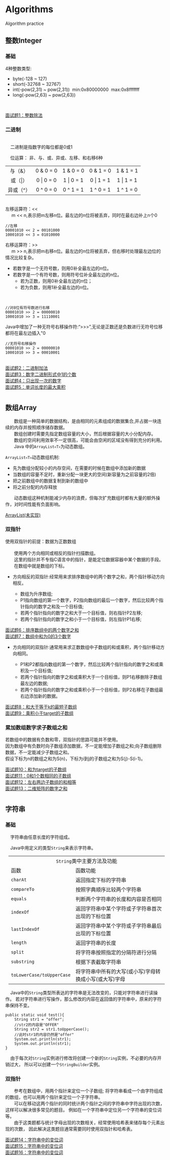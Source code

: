 # Algorithms
Algorithm practice

## 整数Integer
### 基础
4种整数类型:
* byte(-128 ~ 127)<br>
* short(-32768 ~ 32767)<br>
* int(-pow(2,31) ~ pow(2,31))&nbsp;&nbsp;min:0x80000000&nbsp;&nbsp;max:0x8fffffff<br>
* long(-pow(2,63) ~ pow(2,63))
<br>

<a href="./src/main/day6/integer/Divide.java">面试题1：整数除法<a/>

### 二进制
<br>&nbsp;&nbsp;&nbsp;&nbsp;二进制是指数字的每位都是0或1
<br>

&nbsp;&nbsp;&nbsp;&nbsp;位运算：
非、与、或、异或、左移、和右移6种
<table style="text-align: center">
    <tr style="border: 2px">
        <td>与（&）</td>
        <td>0 & 0 = 0</td>
        <td>1 & 0 = 0</td>
        <td>0 & 1 = 0</td>
        <td>1 & 1 = 1</td>
    </tr>
    <tr>
        <td>或（|）</td>
        <td>0 | 0 = 0</td>
        <td>1 | 0 = 1</td>
        <td>0 | 1 = 1</td>
        <td>1 | 1 = 1</td>
    </tr>    
    <tr>
        <td>异或（^）</td>
        <td>0 ^ 0 = 0</td>
        <td>0 ^ 1 = 1</td>
        <td>1 ^ 0 = 1</td>
        <td>1 ^ 1 = 0</td>
    </tr>
</table>
<br>
左移运算符：<<
<br>
&nbsp;&nbsp;&nbsp;&nbsp;
m << n,表示把m左移n位。最左边的n位将被丢弃，同时在最右边补上n个0

    //左移
    00001010 << 2 = 00101000
    10001010 << 3 = 01010000

右移运算符：>>
<br>
&nbsp;&nbsp;&nbsp;&nbsp;
m >> n,表示把m右移n位。最左边的n位将被丢弃，但右移时处理最左边位的情况比较复杂。

* 若数字是一个无符号数，则用0补全最左边的n位。
* 若数字是一个有符号数，则用符号位补全最左边的n位。
  * 若为正数，则用0补全最左边的n位；
  * 若为负数，则用1补全最左边的n位。
<br>
    
    
    //对8位有符号数进行右移
    00001010 >> 2 = 00000010
    10001010 >> 3 = 11110001

Java中增加了一种无符号右移操作符:“>>>”,无论是正数还是负数进行无符号位移都将在最左边插入"0
    
    //无符号右移操作
    00001010 >> 2 = 00000010
    10001010 >> 3 = 00010001

<br>
<a href="./src/main/day6/binary/BinaryAdd.java">面试题2：二进制加法</a>
<br>
<a href="./src/main/day6/binary/CountBinary.java">面试题3：数字二进制形式中1的个数</a>
<br>
<a href="./src/main/day6/binary/OnlyOneNum.java">面试题4：只出现一次的数字</a>
<br>
<a href="./src/main/day7/binary/MaxProduct.java">面试题5：单词长度的最大乘积</a>

# 

## 数组Array
&nbsp;&nbsp;&nbsp;&nbsp;&nbsp;&nbsp;&nbsp;数组是一种简单的数据结构，是由相同的元素组成的数据集合,并占据一块<span style="font-size: border,color: red">连续的内存并按照顺序储存</span>数据。<br>
&nbsp;&nbsp;&nbsp;&nbsp;&nbsp;&nbsp;&nbsp;数组创建时需要先指定数组容量的大小，然后根据容量的大小分配内存。<br>
&nbsp;&nbsp;&nbsp;&nbsp;&nbsp;&nbsp;&nbsp;数组的空间利用效率不一定很高，可能会由空闲的区域没有得到充分的利用。<br>
&nbsp;&nbsp;&nbsp;&nbsp;&nbsp;&nbsp;&nbsp;Java 中的<code>ArrayList<code><</code>T<code>></code></code>为动态数组。<br>


<code>ArrayList<code><</code>T<code>></code></code>动态数组机制:

* 先为数组分配较小的内存空间，在需要的时候在数组中添加新的数据
* 当数组的容量不足时，重新分配一块更大的空间(新容量为之前容量的2倍)
* 把之前数组中的数据复制到新的数组中
* 将之前分配的内存释放 
  
&nbsp;&nbsp;&nbsp;&nbsp;&nbsp;&nbsp;&nbsp;动态数组这种机制能减少内存的浪费，但每次扩充数组时都有大量的额外操作，对时间性能有负面影响。

<a href="./src/main/utils/simplenode/ArrayLists.java">ArrayList(未实现)</a>

### 双指针

使用双指针的前提：数据为正数数组<br><br>
&nbsp;&nbsp;&nbsp;&nbsp;&nbsp;&nbsp;&nbsp;使用两个方向相同或相反的指针扫描数组。<br>
&nbsp;&nbsp;&nbsp;&nbsp;&nbsp;&nbsp;&nbsp;这里的指针并不专指C语言中的指针，是能定位数据容器中某个数据的手段。<br>
&nbsp;&nbsp;&nbsp;&nbsp;&nbsp;&nbsp;&nbsp;在数组中就是数组的下标。<br>

* 方向相反的双指针:经常用来求排序数组中的两个数字之和，两个指针移动方向相反。

  * 数组为升序数组;
  * P1指向数组的第一个数字，P2指向数组的最后一个数字，然后比较两个指针指向的数字之和及一个目标值;
  * 若两个指针指向的数字之和大于一个目标值，则右指针P2左移;
  * 若两个指针指向的数字之和小于一个目标值，则左指针P1右移;

<a href="./src/main/day7/array/SortArraySum.java">面试题6：排序数组中的两个数字之和</a>
<br>
<a href="./src/main/day7/array/ThreeSumZero.java">面试题7：数组中和为0的3个数字</a>


* 方向相同的双指针:通常用来求正数数组中子数组的和或乘积，两个指针移动方向相同。

  * P1和P2都指向数组的第一个数字，然后比较两个指针指向的数字之和或乘积及一个目标值;
  * 若两个指针指向的数字之和或乘积大于一个目标值，则P1右移删除子数组最左边的数据;
  * 若两个指针指向的数字之和或乘积小于一个目标值，则P2右移在子数组最右边添加新的数据。

<a href="./src/main/day7/array/SumMoreThan.java">面试题8：和大于等于k的最短子数组</a>
<br>
<a href="./src/main/day8/array/MultipleSmaller.java">面试题9：乘积小于target的子数组</a>

### 累加数组数字求子数组之和

若数组中的数据有负数和零，双指针的思路可能并不使用。<br>
因为数组中有负数时向子数组添加数据，不一定能增加子数组之和;向子数组删除数据，不一定能减少子数组之和。<br>
假设下标为n的数组之和为S(n)，下标为i到j的子数组之和为S(j)-S(i-1)。<br>

<a href="./src/main/day8/array/SumChildArray.java">面试题10：和为target的子数组</a>
<br>
<a href="./src/main/day8/array/BinaryCharArray.java">面试题11：0和1个数相同的子数组</a>
<br>
<a href="./src/main/day9/array/ChildSumEqual.java">面试题12：左右两边子数组的和相等</a>
<br>
<a href="./src/main/day9/matrix/MatrixChildSum.java">面试题13：二维矩阵的数字之和</a>

# 

## 字符串

### 基础
&nbsp;&nbsp;&nbsp;&nbsp;字符串由任意长度的字符组成。

&nbsp;&nbsp;&nbsp;&nbsp;Java中用定义的类型<code>String</code>来表示字符串。

<table style="padding-left: 10px">
  <tr>
    <td colspan="2" style="text-align: center"><code>String</code>类中主要方法及功能</td>
  </tr>
  <tr>
    <td>函数</td>
    <td>函数功能</td>
  </tr>
  <tr>
    <td><code>charAt</code></td>
    <td>返回指定下标的字符串</td>
  </tr>
  <tr>
    <td><code>compareTo</code></td>
    <td>按照字典顺序比较两个字符串</td>
  </tr>
  <tr>
    <td><code>equals</code></td>
    <td>判断两个字符串的长度和内容是否相同</td>
  </tr>
  <tr>
    <td><code>indexOf</code></td>
    <td>返回字符串中某个字符或子字符串首次出现的下标位置</td>
  </tr>
  <tr>
    <td><code>lastIndexOf</code></td>
    <td>返回字符串中某个字符或子字符串最后出现的下标位置</td>
  </tr>
  <tr>
    <td><code>length</code></td>
    <td>返回字符串的长度</td>
  </tr>
  <tr>
    <td><code>split</code></td>
    <td>将字符串按照指定的分隔符进行分隔</td>
  </tr>
  <tr>
    <td><code>substring</code></td>
    <td>根据下表截取字符串</td>
  </tr>
  <tr>
    <td><code>toLowerCase/toUpperCase</code></td>
    <td>将字符串中所有的大写(或小写)字母转换成小写(或大写)字母</td>
  </tr>
</table>

&nbsp;&nbsp;&nbsp;&nbsp;Java中的<code>String</code>类型所表达的字符串是无法改变的，只能对字符串进行读操作。
若对字符串进行写操作，那么修改的内容在返回值的字符串中，原来的字符串保持不变。

    public static void test(){
        String str1 = "offer";
        //str2的内容是"OFFER"
        String str2 = str1.toUpperCase();
        //此时str1的内容仍然是"offer"
        System.out.println(str1); 
        System.out.println(str1);
    }

&nbsp;&nbsp;&nbsp;&nbsp;由于每次对<code>String</code>实例进行修改将创建一个新的<code>String</code>实例，不必要的内存开销过大，
所以可以创建一个<code>StringBuilder</code>实例。


### 双指针

&nbsp;&nbsp;&nbsp;&nbsp;&nbsp;&nbsp;&nbsp;参考在数组中，用两个指针来定位一个子数组;
将字符串看成一个由字符组成的数组，也可以用两个指针来定位一个子字符串。
<br>
&nbsp;&nbsp;&nbsp;&nbsp;&nbsp;&nbsp;&nbsp;可以在移动这两个指针的同时统计两个指针之间的字符串中字符出现的次数，这样可以解决很多常见的题目。
例如在一个字符串中定位另一个字符串的变位词等。
<br>
&nbsp;&nbsp;&nbsp;&nbsp;&nbsp;&nbsp;&nbsp;由于这类题都与统计字母出现的次数相关，经常使用哈希表来储存每个元素出现的次数，
因此解决这类题目通常需要同时使用双指针和哈希表。

<a href="./src/main/day9/string/StringInclusion.java">面试题14：字符串中的变位词</a>
<br>
<a href="./src/main/day9/string/AllAnagrams.java">面试题15：字符串中的变位词</a>
<br>
<a href="./src/main/day9/string/MaxSubString.java">面试题16：字符串中的变位词</a>

